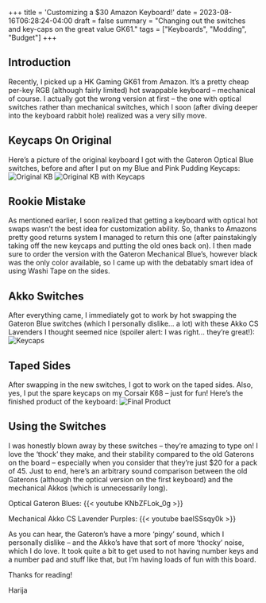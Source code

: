 +++
title = 'Customizing a $30 Amazon Keyboard!'
date = 2023-08-16T06:28:24-04:00
draft = false
summary = "Changing out the switches and key-caps on the great value GK61."
tags = ["Keyboards", "Modding", "Budget"]
+++
## Introduction
Recently, I picked up a HK Gaming GK61 from Amazon. It’s a pretty cheap per-key RGB (although fairly limited) hot swappable keyboard – mechanical of course. I actually got the wrong version at first – the one with optical switches rather than mechanical switches, which I soon (after diving deeper into the keyboard rabbit hole) realized was a very silly move. 
## Keycaps On Original
Here’s a picture of the original keyboard I got with the Gateron Optical Blue switches, before and after I put on my Blue and Pink Pudding Keycaps:
![Original KB](/img/keyboard/originalstock.jpg)
![Original KB with Keycaps](/img/keyboard/originalkeycaps.jpg)
## Rookie Mistake
As mentioned earlier, I soon realized that getting a keyboard with optical hot swaps wasn’t the best idea for customization ability. So, thanks to Amazons pretty good returns system I managed to return this one (after painstakingly taking off the new keycaps and putting the old ones back on). I then made sure to order the version with the Gateron Mechanical Blue’s, however black was the only color available, so I came up with the debatably smart idea of using Washi Tape on the sides. 
## Akko Switches
After everything came, I immediately got to work by hot swapping the Gateron Blue switches (which I personally dislike… a lot) with these Akko CS Lavenders I thought seemed nice (spoiler alert: I was right… they’re great!):
![Keycaps](/img/keyboard/keycaps.jpg)
## Taped Sides
After swapping in the new switches, I got to work on the taped sides. Also, yes, I put the spare keycaps on my Corsair K68 – just for fun! Here’s the finished product of the keyboard:
![Final Product](/img/keyboard/finished.jpg)
## Using the Switches
I was honestly blown away by these switches – they’re amazing to type on! I love the ‘thock’ they make, and their stability compared to the old Gaterons on the board – especially when you consider that they’re just $20 for a pack of 45. Just to end, here’s an arbitrary sound comparison between the old Gaterons (although the optical version on the first keyboard) and the mechanical Akkos (which is unnecessarily long).


Optical Gateron Blues:
{{< youtube KNbZFLok_0g >}}


Mechanical Akko CS Lavender Purples:
{{< youtube baelSSsqy0k >}}


As you can hear, the Gateron’s have a more ‘pingy’ sound, which I personally dislike – and the Akko’s have that sort of more ‘thocky’ noise, which I do love.
It took quite a bit to get used to not having number keys and a number pad and stuff like that, but I’m having loads of fun with this board.


Thanks for reading!


Harija